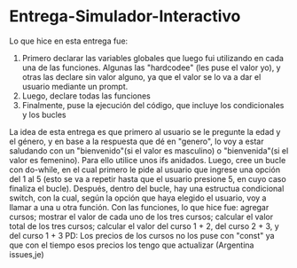 # Entrega-Simulador-Interactivo

Lo que hice en esta entrega fue:

1. Primero declarar las variables globales que luego fui utilizando en cada una de las funciones. Algunas las "hardcodee" (les puse el valor yo), y otras las declare sin valor alguno, ya que el valor se lo va a dar el usuario mediante un prompt.
2. Luego, declare todas las funciones
3. Finalmente, puse la ejecución del código, que incluye los condicionales y los bucles

La idea de esta entrega es que primero al usuario se le pregunte la edad y el género, y en base a la respuesta que dé en "genero", lo voy a estar saludando con un "bienvenido"(si el valor es masculino) o "bienvenida"(si el valor es femenino). Para ello utilice unos ifs anidados.
Luego, cree un bucle con do-while, en el cual primero le pide al usuario que ingrese una opción del 1 al 5 (esto se va a repetir hasta que el usuario presione 5, en cuyo caso finaliza el bucle). Después, dentro del bucle, hay una estructua condicional switch, con la cual, según la opción que haya elegido el usuario, voy a llamar a una u otra función. Con las funciones, lo que hice fue: agregar cursos; mostrar el valor de cada uno de los tres cursos; calcular el valor total de los tres cursos; calcular el valor del curso 1 + 2, del curso 2 + 3, y del curso 1 + 3
PD: Los precios de los cursos no los puse con "const" ya que con el tiempo esos precios los tengo que actualizar (Argentina issues,je)
